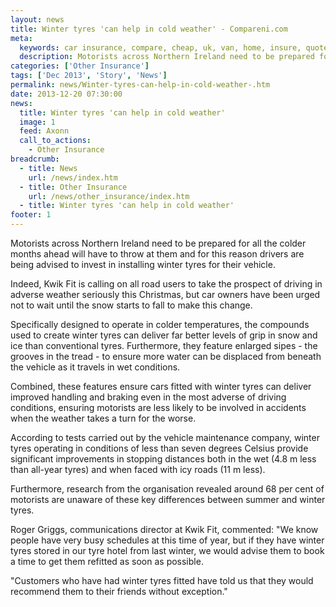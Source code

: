 ```yaml
---
layout: news
title: Winter tyres 'can help in cold weather' - Compareni.com
meta:
  keywords: car insurance, compare, cheap, uk, van, home, insure, quotes, online, comparison, bike, loans, life
  description: Motorists across Northern Ireland need to be prepared for all the colder months ahead will have to throw at them and for this reason drivers are being advised to invest in installing winter tyres for their vehicle
categories: ['Other Insurance']
tags: ['Dec 2013', 'Story', 'News']
permalink: news/Winter-tyres-can-help-in-cold-weather-.htm
date: 2013-12-20 07:30:00
news:
  title: Winter tyres 'can help in cold weather'
  image: 1
  feed: Axonn
  call_to_actions:
    - Other Insurance
breadcrumb:
  - title: News
    url: /news/index.htm
  - title: Other Insurance
    url: /news/other_insurance/index.htm
  - title: Winter tyres 'can help in cold weather'
footer: 1
---
```


Motorists across Northern Ireland need to be prepared for all the colder months ahead will have to throw at them and for this reason drivers are being advised to invest in installing winter tyres for their vehicle.

Indeed, Kwik Fit is calling on all road users to take the prospect of driving in adverse weather seriously this Christmas, but car owners have been urged not to wait until the snow starts to fall to make this change.

Specifically designed to operate in colder temperatures, the compounds used to create winter tyres can deliver far better levels of grip in snow and ice than conventional tyres. Furthermore, they feature enlarged sipes - the grooves in the tread - to ensure more water can be displaced from beneath the vehicle as it travels in wet conditions.

Combined, these features ensure cars fitted with winter tyres can deliver improved handling and braking even in the most adverse of driving conditions, ensuring motorists are less likely to be involved in accidents when the weather takes a turn for the worse.

According to tests carried out by the vehicle maintenance company, winter tyres operating in conditions of less than seven degrees Celsius provide significant improvements in stopping distances both in the wet (4.8 m less than all-year tyres) and when faced with icy roads (11 m less).

Furthermore, research from the organisation revealed around 68 per cent of motorists are unaware of these key differences between summer and winter tyres.

Roger Griggs, communications director at Kwik Fit, commented: &quot;We know people have very busy schedules at this time of year, but if they have winter tyres stored in our tyre hotel from last winter, we would advise them to book a time to get them refitted as soon as possible.

&quot;Customers who have had winter tyres fitted have told us that they would recommend them to their friends without exception.&quot;
